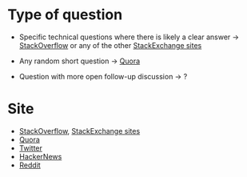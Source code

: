 
# Type of question

* Specific technical questions where there is likely a clear answer
-> [StackOverflow](https://stackoverflow.com/) or any of the other [StackExchange sites](https://stackexchange.com/)

* Any random short question -> [Quora](https://quora.com/)

* Question with more open follow-up discussion -> ?


# Site

* [StackOverflow](https://stackoverflow.com/), [StackExchange sites](https://stackexchange.com/)
* [Quora](https://quora.com/)
* [Twitter](https://twitter.com/)
* [HackerNews](https://news.ycombinator.com/)
* [Reddit](https://www.reddit.com/)
